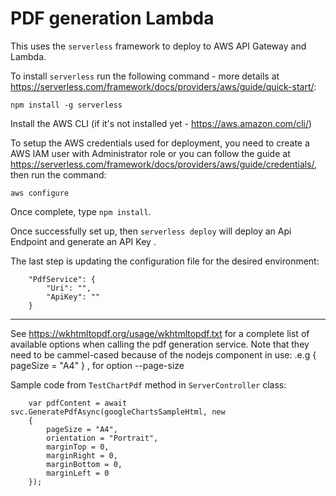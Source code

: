 # PDF generation Lambda 

This uses the `serverless` framework to deploy to AWS API Gateway and Lambda.

To install `serverless` run the following command - more details at https://serverless.com/framework/docs/providers/aws/guide/quick-start/:

`npm install -g serverless`

Install the AWS CLI (if it's not installed yet - https://aws.amazon.com/cli/)

To setup the AWS credentials used for deployment, you need to create a AWS IAM user with Administrator role
or you can follow the guide at https://serverless.com/framework/docs/providers/aws/guide/credentials/,
then run the command:

`aws configure`

Once complete, type `npm install`.

Once successfully set up, then `serverless deploy` will deploy an Api Endpoint and generate an API Key .

The last step is updating the configuration file for the desired environment:

        "PdfService": {
            "Uri": "",
            "ApiKey": ""
        }

--------------------------------------------------------------------------

See https://wkhtmltopdf.org/usage/wkhtmltopdf.txt for a complete list of available options when calling the pdf generation service.
Note that they need to be cammel-cased because of the nodejs component in use: .e.g { pageSize = "A4" } , for option --page-size

Sample code from `TestChartPdf` method in `ServerController` class:

        var pdfContent = await svc.GeneratePdfAsync(googleChartsSampleHtml, new
        {
            pageSize = "A4",
            orientation = "Portrait",
            marginTop = 0,
            marginRight = 0,
            marginBottom = 0,
            marginLeft = 0
        });
        
